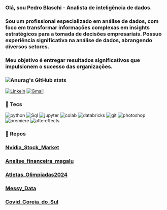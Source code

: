 ### Olá, sou Pedro Blaschi - Analista de inteligência de dados.
### Sou um profissional especializado em análise de dados, com foco em transformar informações complexas em insights estratégicos para a tomada de decisões empresariais. Possuo experiência significativa na análise de dados, abrangendo diversos setores.
### Meu objetivo é entregar resultados significativos que impulsionem o sucesso das organizações.
### ![Anurag's GitHub stats](https://github-readme-stats.vercel.app/api?username=anuraghazra&show_icons=true&theme=radical)

[![LinkeIn](https://img.shields.io/badge/LinkedIn-0077B5?style=for-the-badge&logo=linkedin&logoColor=white)](https://www.linkedin.com/in/pedro-blaschi-a3b5b22a9/) [![Gmail](https://img.shields.io/badge/Gmail-D14836?style=for-the-badge&logo=gmail&logoColor=white)](pedroblaschis@gmail.com)
### 🔎 Tecs
![python](https://img.shields.io/badge/Python-3776AB.svg?style=for-the-badge&logo=Python&logoColor=white) ![Sql](https://img.shields.io/badge/MySQL-4479A1.svg?style=for-the-badge&logo=MySQL&logoColor=white) ![jupyter](https://img.shields.io/badge/Jupyter-F37626.svg?style=for-the-badge&logo=Jupyter&logoColor=white) ![colab](https://img.shields.io/badge/Google%20Colab-F9AB00.svg?style=for-the-badge&logo=Google-Colab&logoColor=white) ![databricks](https://img.shields.io/badge/Databricks-FF3621.svg?style=for-the-badge&logo=Databricks&logoColor=white) ![git](https://img.shields.io/badge/Git-F05032.svg?style=for-the-badge&logo=Git&logoColor=white) ![photoshop](https://img.shields.io/badge/Adobe%20Photoshop-31A8FF.svg?style=for-the-badge&logo=Adobe-Photoshop&logoColor=white) ![premiere](https://img.shields.io/badge/VEGAS-1A1A1A.svg?style=for-the-badge&logo=VEGAS&logoColor=white) ![aftereffects](https://img.shields.io/badge/Adobe%20After%20Effects-9999FF.svg?style=for-the-badge&logo=Adobe-After-Effects&logoColor=white)
### 📂 Repos
### [Nvidia_Stock_Market](https://github.com/blaschis/Nvidia_Stock_Market)
### [Analise_financeira_magalu](https://github.com/blaschis/Analise_financeira_magalu)
### [Atletas_Olimpiadas2024](https://github.com/blaschis/Atletas_Olimpiadas2024)
### [Messy_Data](https://github.com/blaschis/Messy_Data/blob/main/Messy_Data.ipynb)
### [Covid_Coreia_do_Sul](https://github.com/blaschis/Covid_Coreia_do_sul/blob/main/Covid_Coreia_do_sul.ipynb)
